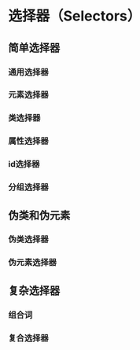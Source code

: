 # 选择器（Selectors）

## 简单选择器

### 通用选择器

### 元素选择器

### 类选择器

### 属性选择器

### id选择器

### 分组选择器

## 伪类和伪元素

### 伪类选择器

### 伪元素选择器

## 复杂选择器

### 组合词

### 复合选择器
